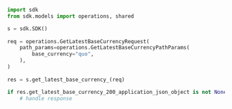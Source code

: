 <!-- Start SDK Example Usage -->
```python
import sdk
from sdk.models import operations, shared

s = sdk.SDK()
    
req = operations.GetLatestBaseCurrencyRequest(
    path_params=operations.GetLatestBaseCurrencyPathParams(
        base_currency="quo",
    ),
)
    
res = s.get_latest_base_currency_(req)

if res.get_latest_base_currency_200_application_json_object is not None:
    # handle response
```
<!-- End SDK Example Usage -->